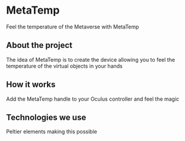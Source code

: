 # MetaTemp
Feel the temperature of the Metaverse with MetaTemp

## About the project
The idea of MetaTemp is to create the device
allowing you to feel the temperature of the virtual
objects in your hands

## How it works
Add the MetaTemp handle to your Oculus controller
and feel the magic 

## Technologies we use
Peltier elements making this possible


